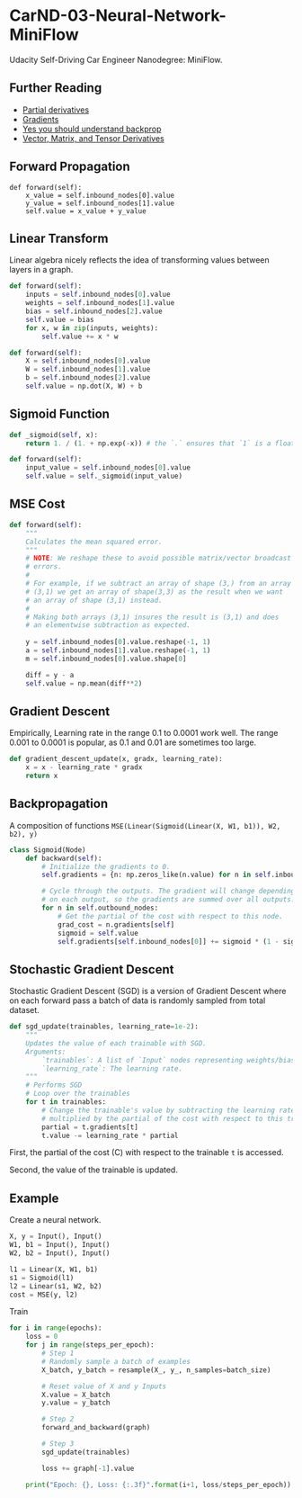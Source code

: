 # CarND-03-Neural-Network-MiniFlow

Udacity Self-Driving Car Engineer Nanodegree: MiniFlow.

## Further Reading

- [Partial derivatives](https://www.khanacademy.org/math/multivariable-calculus/multivariable-derivatives/partial-derivatives/v/partial-derivatives-introduction)
- [Gradients](https://www.khanacademy.org/math/multivariable-calculus/multivariable-derivatives/gradient-and-directional-derivatives/v/gradient)
- [Yes you should understand backprop](https://medium.com/@karpathy/yes-you-should-understand-backprop-e2f06eab496b#.fowl6fvfk)
- [Vector, Matrix, and Tensor Derivatives](http://cs231n.stanford.edu/vecDerivs.pdf)

## Forward Propagation

```
def forward(self):
    x_value = self.inbound_nodes[0].value
    y_value = self.inbound_nodes[1].value
    self.value = x_value + y_value
```

## Linear Transform

Linear algebra nicely reflects the idea of transforming values between layers in a graph.

```python
def forward(self):
    inputs = self.inbound_nodes[0].value
    weights = self.inbound_nodes[1].value
    bias = self.inbound_nodes[2].value
    self.value = bias
    for x, w in zip(inputs, weights):
        self.value += x * w
```

```python
def forward(self):
    X = self.inbound_nodes[0].value
    W = self.inbound_nodes[1].value
    b = self.inbound_nodes[2].value
    self.value = np.dot(X, W) + b
```

## Sigmoid Function

```python
def _sigmoid(self, x):
    return 1. / (1. + np.exp(-x)) # the `.` ensures that `1` is a float

def forward(self):
    input_value = self.inbound_nodes[0].value
    self.value = self._sigmoid(input_value)
```

## MSE Cost

```python
def forward(self):
    """
    Calculates the mean squared error.
    """
    # NOTE: We reshape these to avoid possible matrix/vector broadcast
    # errors.
    #
    # For example, if we subtract an array of shape (3,) from an array of shape
    # (3,1) we get an array of shape(3,3) as the result when we want
    # an array of shape (3,1) instead.
    #
    # Making both arrays (3,1) insures the result is (3,1) and does
    # an elementwise subtraction as expected.
    
    y = self.inbound_nodes[0].value.reshape(-1, 1)
    a = self.inbound_nodes[1].value.reshape(-1, 1)
    m = self.inbound_nodes[0].value.shape[0]

    diff = y - a
    self.value = np.mean(diff**2)
```

## Gradient Descent

Empirically, Learning rate in the range 0.1 to 0.0001 work well. 
The range 0.001 to 0.0001 is popular, as 0.1 and 0.01 are sometimes too large.

```python
def gradient_descent_update(x, gradx, learning_rate):
    x = x - learning_rate * gradx
    return x
```

## Backpropagation

A composition of functions `MSE(Linear(Sigmoid(Linear(X, W1, b1)), W2, b2), y)`

```python
class Sigmoid(Node)
    def backward(self):
        # Initialize the gradients to 0.
        self.gradients = {n: np.zeros_like(n.value) for n in self.inbound_nodes}

        # Cycle through the outputs. The gradient will change depending
        # on each output, so the gradients are summed over all outputs.
        for n in self.outbound_nodes:
            # Get the partial of the cost with respect to this node.
            grad_cost = n.gradients[self]
            sigmoid = self.value
            self.gradients[self.inbound_nodes[0]] += sigmoid * (1 - sigmoid) * grad_cost
```

## Stochastic Gradient Descent

Stochastic Gradient Descent (SGD) is a version of Gradient Descent where on each forward pass a batch of data is randomly sampled from total dataset.

```python
def sgd_update(trainables, learning_rate=1e-2):
    """
    Updates the value of each trainable with SGD.
    Arguments:
        `trainables`: A list of `Input` nodes representing weights/biases.
        `learning_rate`: The learning rate.
    """
    # Performs SGD
    # Loop over the trainables
    for t in trainables:
        # Change the trainable's value by subtracting the learning rate
        # multiplied by the partial of the cost with respect to this trainable.
        partial = t.gradients[t]
        t.value -= learning_rate * partial
```

First, the partial of the cost (C) with respect to the trainable ``t`` is accessed.

Second, the value of the trainable is updated.

## Example

Create a neural network.

```python
X, y = Input(), Input()
W1, b1 = Input(), Input()
W2, b2 = Input(), Input()

l1 = Linear(X, W1, b1)
s1 = Sigmoid(l1)
l2 = Linear(s1, W2, b2)
cost = MSE(y, l2)
```

Train 
```python
for i in range(epochs):
    loss = 0
    for j in range(steps_per_epoch):
        # Step 1
        # Randomly sample a batch of examples
        X_batch, y_batch = resample(X_, y_, n_samples=batch_size)

        # Reset value of X and y Inputs
        X.value = X_batch
        y.value = y_batch

        # Step 2
        forward_and_backward(graph)

        # Step 3
        sgd_update(trainables)

        loss += graph[-1].value

    print("Epoch: {}, Loss: {:.3f}".format(i+1, loss/steps_per_epoch))
```

